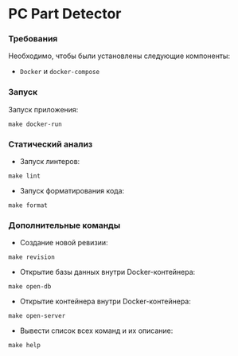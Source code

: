 # PC Part Detector

### Требования

Необходимо, чтобы были установлены следующие компоненты:

- `Docker` и `docker-compose`

### Запуск

Запуск приложения:
```commandline
make docker-run
```

### Статический анализ

- Запуск линтеров:
```commandline
make lint
```

- Запуск форматирования кода:
```commandline
make format
```

### Дополнительные команды

- Создание новой ревизии:
```commandline
make revision
```

- Открытие базы данных внутри Docker-контейнера:
```commandline
make open-db
```

- Открытие контейнера внутри Docker-контейнера:
```commandline
make open-server
```

- Вывести список всех команд и их описание:
```commandline
make help
```
